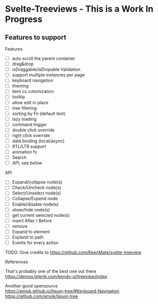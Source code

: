 # Svelte-Treeviews - This is a Work In Progress

## Features to support

Features

- [ ] auto scroll the parent container
- [ ] drag&drop
- [ ] isDraggable/isDropable Validation
- [ ] support multiple instances per page
- [ ] keyboard navigation
- [ ] theming
- [ ] item cx cutomization
- [ ] tooltip
- [ ] allow edit in place
- [ ] tree filtering
- [ ] sorting by Fn (default text)
- [ ] lazy loading
- [ ] command trigger
- [ ] double click override
- [ ] right click override
- [ ] data binding (local/async)
- [ ] RTL/LTR support
- [ ] animation fx
- [ ] Search
- [ ] API, see below

API

- [ ] Expand/collapse node(s)
- [ ] Check/Uncheck node(s)
- [ ] Select/Unselect node(s)
- [ ] Collapse/Expend node
- [ ] Enable/disable node(s)
- [ ] show/hide node(s)
- [ ] get current selected node(s)
- [ ] insert After / Before
- [ ] remove
- [ ] Expand to element
- [ ] Expland to path
- [ ] Events for every action

TODO:
Give credits to https://github.com/KeenMate/svelte-treeview

References

That's probably one of the best one out there  
https://demos.telerik.com/kendo-ui/treeview/index

Another good opensource  
https://amsik.github.io/liquor-tree/#Keyboard-Navigation  
https://github.com/amsik/liquor-tree
